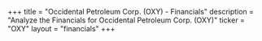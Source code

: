 +++
title = "Occidental Petroleum Corp. (OXY) - Financials"
description = "Analyze the Financials for Occidental Petroleum Corp. (OXY)"
ticker = "OXY"
layout = "financials"
+++

